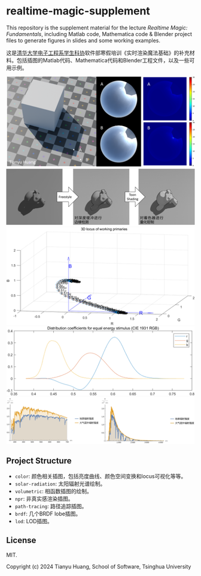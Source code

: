 # realtime-magic-supplement
This repository is the supplement material for the lecture *Realtime Magic: Fundamentals*, including Matlab code, Mathematica code & Blender project files to generate figures in slides and some working examples.

这是[清华大学电子工程系学生科协](https://eesast.com/)软件部寒假培训《实时渲染魔法基础》的补充材料。包括插图的Matlab代码、Mathematica代码和Blender工程文件，以及一些可用示例。

![](./assets/header.png)
![](./assets/header5.png)
![](./assets/header4.png)
![](./assets/header2.png)
![](./assets/header3.png)

## Project Structure
* `color`: 颜色相关插图，包括亮度曲线、颜色空间变换和locus可视化等等。
* `solar-radiation`: 太阳辐射光谱绘制。
* `volumetric`: 相函数插图的绘制。
* `npr`: 非真实感渲染插图。
* `path-tracing`: 路径追踪插图。
* `brdf`: 几个BRDF lobe插图。
* `lod`: LOD插图。

## License
MIT.

Copyright (c) 2024 Tianyu Huang, School of Software, Tsinghua University